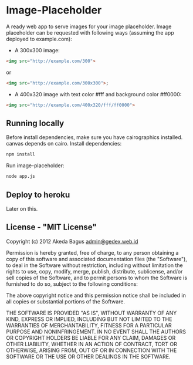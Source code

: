 Image-Placeholder
================

A ready web app to serve images for your image placeholder.
Image placeholder can be requested with following ways
(assuming the app deployed to example.com):

* A 300x300 image:
```html
<img src="http://example.com/300">
```
  or
```html
<img src="http://example.com/300x300">;
```
* A 400x320 image with text color #fff and background color #ff0000:
```html
<img src="http://example.com/400x320/fff/ff0000">
```

## Running locally

Before install dependencies, make sure you have cairographics installed. canvas
depends on cairo. Install dependencies:
````bash
npm install
````

Run image-placeholder:
````bash
node app.js
````

## Deploy to heroku

Later on this.

## License - "MIT License"

Copyright (c) 2012 Akeda Bagus <admin@gedex.web.id>

Permission is hereby granted, free of charge, to any person
obtaining a copy of this software and associated documentation
files (the "Software"), to deal in the Software without
restriction, including without limitation the rights to use,
copy, modify, merge, publish, distribute, sublicense, and/or sell
copies of the Software, and to permit persons to whom the
Software is furnished to do so, subject to the following
conditions:

The above copyright notice and this permission notice shall be
included in all copies or substantial portions of the Software.

THE SOFTWARE IS PROVIDED "AS IS", WITHOUT WARRANTY OF ANY KIND,
EXPRESS OR IMPLIED, INCLUDING BUT NOT LIMITED TO THE WARRANTIES
OF MERCHANTABILITY, FITNESS FOR A PARTICULAR PURPOSE AND
NONINFRINGEMENT. IN NO EVENT SHALL THE AUTHORS OR COPYRIGHT
HOLDERS BE LIABLE FOR ANY CLAIM, DAMAGES OR OTHER LIABILITY,
WHETHER IN AN ACTION OF CONTRACT, TORT OR OTHERWISE, ARISING
FROM, OUT OF OR IN CONNECTION WITH THE SOFTWARE OR THE USE OR
OTHER DEALINGS IN THE SOFTWARE.
